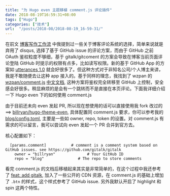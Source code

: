 ```yaml
---
title: "为 Hugo even 主题移植 comment.js 评论插件"
date: 2018-08-19T16:59:31+08:00
tags: ["Hugo"]
categories: ["技术"]
url:  "/posts/2018-08/2018-08-19_16-59-31/"
---
```


在前文 [博客写作工作流](http://blog.yuanbin.me/posts/2018-02/2018-02-23_23-19-29/) 中我提到过一些关于博客评论系统的选择，简单来说就是弃用了 disqus, 选择了基于 GitHub issue 的评论方案，而由于 GitHub 之前 OAuth 鉴权粒度不够细，基于 gitalk/gitcoment 的方案会导致在博客当前页面评论登陆 GitHub 时提示的权限有点多，比如读写权限。新的基于 GitHub App 的方案如 [utterances 1.0](https://github.com/utterance/utterances/pull/25) 就会好很多了。但这种方式对于非知名公司/个人博主来讲，我是不敢随便去让这种 app 接入的。基于同样的理念，我找到了 wzpan 的 [wzpan/comment.js](https://github.com/wzpan/comment.js) [中文文档](http://www.hahack.com/codes/comment-js/), 这种方案将鉴权完全转移至 GitHub 上控制，安全感会好很多。稍显麻烦的是会有一个跳转而不是直接在本页评论。下面我详细介绍一下 Hugo even 下的如何使用 comment.js

由于目前还未向 even 发起 PR, 所以现在想使用的话可以直接使用我 fork 改过的 ==> [billryan/hugo-theme-even](https://github.com/billryan/hugo-theme-even), 具体配置同 comment.js 要求，你可以参考我的 [blog/config.toml](https://github.com/billryan/blog/blob/master/config.toml), 主要是一些如 owner, repo, token 的设置。对 comment.js 有需求的可以留言，我可以尝试向 even 发起一个 PR 合并到官方去。

核心配置如下：

```
  [params.comment]           # comment is a comment system based on GitHub issues. see https://github.com/gitalk/gitalk
    owner = "billryan"              # Your GitHub ID
    repo = "blog"               # The repo to store comments
```

看完 comment.js 的文档后移植起来其实是非常简单的，在这个过程中我还参考了 [feat: add gitalk](https://github.com/olOwOlo/hugo-theme-even/pull/51), 加入了一些公开的 CDN 资源，在 comment.js 的基础上增加了 `.btn` 的样式，这个样式参考了 GitHub issue. 另外我默认开启了 highlight 和 spin 这两个特性。

